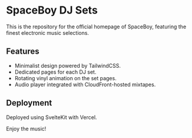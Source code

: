 # SpaceBoy DJ Sets

This is the repository for the official homepage of SpaceBoy, featuring the finest electronic music selections.

## Features

- Minimalist design powered by TailwindCSS.
- Dedicated pages for each DJ set.
- Rotating vinyl animation on the set pages.
- Audio player integrated with CloudFront-hosted mixtapes.

## Deployment

Deployed using SvelteKit with Vercel.

Enjoy the music!
